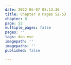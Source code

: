 ```yaml
---
date: 2022-06-07 08:13:36
title: Chapter 8 Pages 52-53
chapter: 8
page: 52
multiple_pages: false
pages: ''
tags: dan eve
imagepath: ''
imagepaths: ''
published: false

---
```

